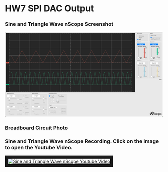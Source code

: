 # HW7 SPI DAC Output

### Sine and Triangle Wave nScope Screenshot
![Sine and Triangle Wave nScope Image](https://github.com/mmamyrov/ME433/blob/master/HW7/Sin_Tri_Wave_nScope.png "Sine and Triangle Wave nScope Image")

### Breadboard Circuit Photo

### Sine and Triangle Wave nScope Recording. Click on the image to open the Youtube Video. 
<a href="http://www.youtube.com/watch?feature=player_embedded&v=MbjqP-tud0o" target="_blank">
<img src="http://img.youtube.com/vi/MbjqP-tud0o/0.jpg" alt="Sine and Triangle Wave nScope Youtube Video" width="240" height="180" border="10" />
</a>

